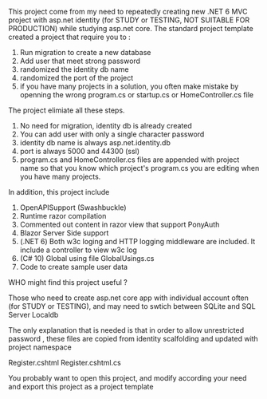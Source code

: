 ﻿This project come from my need to repeatedly creating new .NET 6 MVC project with asp.net identity (for STUDY or TESTING, NOT SUITABLE FOR PRODUCTION) while studying asp.net core.  The standard project template created a project that require you to :

1. Run migration to create a new database
2. Add user that meet strong password
3. randomized the identity db name
4. randomized the port of the project
5. if you have many projects in a solution, you often make mistake by openning the wrong program.cs or startup.cs or HomeController.cs file

The project elimiate all these steps.
1. No need for migration, identity db is already created
2. You can add user with only a single character password
3. identity db name is always asp.net.identity.db
4. port is always 5000 and 44300 (ssl)
5. program.cs and HomeController.cs files are appended with project name so that you know which project's program.cs you are editing when you have many projects.


In addition, this project include 

1. OpenAPISupport (Swashbuckle)
2. Runtime razor compilation
3. Commented out content in razor view that support PonyAuth
4. Blazor Server Side support
5. (.NET 6) Both w3c loging and HTTP logging middleware are included. It include a controller to view w3c log
6. (C# 10) Global using file GlobalUsings.cs
7. Code to create sample user data




WHO might find this project useful ?

Those who need to create asp.net core app with individual account often (for STUDY or TESTING), and may need to swtich between SQLite and SQL Server Localdb


The only explanation that is needed is that in order to allow unrestricted password , these files are copied from identity scalfolding and updated with project namespace

Register.cshtml
Register.cshtml.cs


You probably want to open this project, and modify according your need and export this project as a project template






